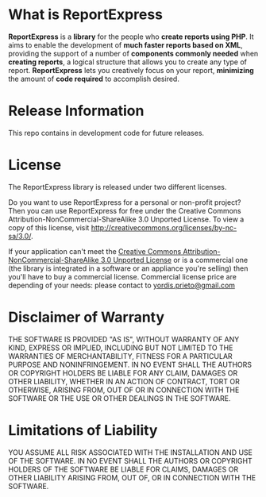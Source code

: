 What is ReportExpress
=====================
**ReportExpress** is a **library** for the people who **create reports using PHP**. 
It aims to enable the development of **much faster reports based on XML**, 
providing the support of a number of **components commonly needed** when **creating reports**, 
a logical structure that allows you to create any type of report. 
**ReportExpress** lets you creatively focus on your report, **minimizing** the amount 
of **code required** to accomplish desired.

Release Information
===================
This repo contains in development code for future releases.

License
=======
The ReportExpress library is released under two different licenses.

Do you want to use ReportExpress for a personal or non-profit project? 
Then you can use ReportExpress for free under 
the Creative Commons Attribution-NonCommercial-ShareAlike 3.0 Unported License. 
To view a copy of this license, visit http://creativecommons.org/licenses/by-nc-sa/3.0/.

If your application can't meet the [Creative Commons Attribution-NonCommercial-ShareAlike 3.0 Unported License](http://creativecommons.org/licenses/by-nc-sa/3.0/ "Creative Commons Attribution-NonCommercial-ShareAlike 3.0 Unported License")
or is a commercial one (the library is integrated in a software or an appliance you're selling) 
then you'll have to buy a commercial license.
Commercial license price are depending of your needs: please contact to yordis.prieto@gmail.com

Disclaimer of Warranty
======================
THE SOFTWARE IS PROVIDED "AS IS", WITHOUT WARRANTY OF ANY KIND, EXPRESS OR
IMPLIED, INCLUDING BUT NOT LIMITED TO THE WARRANTIES OF MERCHANTABILITY,
FITNESS FOR A PARTICULAR PURPOSE AND NONINFRINGEMENT. IN NO EVENT SHALL THE
AUTHORS OR COPYRIGHT HOLDERS BE LIABLE FOR ANY CLAIM, DAMAGES OR OTHER
LIABILITY, WHETHER IN AN ACTION OF CONTRACT, TORT OR OTHERWISE, ARISING FROM,
OUT OF OR IN CONNECTION WITH THE SOFTWARE OR THE USE OR OTHER DEALINGS IN
THE SOFTWARE.

Limitations of Liability
========================
YOU ASSUME ALL RISK ASSOCIATED WITH THE INSTALLATION AND USE OF THE SOFTWARE. 
IN NO EVENT SHALL THE AUTHORS OR COPYRIGHT HOLDERS OF THE SOFTWARE BE LIABLE FOR CLAIMS, 
DAMAGES OR OTHER LIABILITY ARISING FROM, OUT OF, OR IN CONNECTION WITH THE SOFTWARE. 
